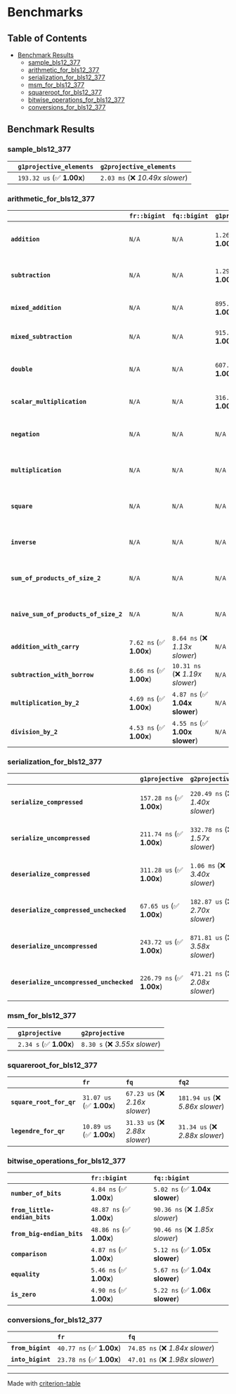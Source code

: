 # Benchmarks

## Table of Contents

- [Benchmark Results](#benchmark-results)
    - [sample_bls12_377](#sample_bls12_377)
    - [arithmetic_for_bls12_377](#arithmetic_for_bls12_377)
    - [serialization_for_bls12_377](#serialization_for_bls12_377)
    - [msm_for_bls12_377](#msm_for_bls12_377)
    - [squareroot_for_bls12_377](#squareroot_for_bls12_377)
    - [bitwise_operations_for_bls12_377](#bitwise_operations_for_bls12_377)
    - [conversions_for_bls12_377](#conversions_for_bls12_377)

## Benchmark Results

### sample_bls12_377

|        | `g1projective_elements`          | `g2projective_elements`           |
|:-------|:---------------------------------|:--------------------------------- |
|        | `193.32 us` (✅ **1.00x**)        | `2.03 ms` (❌ *10.49x slower*)     |

### arithmetic_for_bls12_377

|                                       | `fr::bigint`            | `fq::bigint`                    | `g1projective`            | `g2projective`                 | `fq2`                            | `fq12`                            | `fq`                              | `fr`                              |
|:--------------------------------------|:------------------------|:--------------------------------|:--------------------------|:-------------------------------|:---------------------------------|:----------------------------------|:----------------------------------|:--------------------------------- |
| **`addition`**                        | `N/A`                   | `N/A`                           | `1.26 us` (✅ **1.00x**)   | `4.78 us` (❌ *3.79x slower*)   | `23.17 ns` (🚀 **54.36x faster**) | `179.72 ns` (🚀 **7.01x faster**)  | `12.49 ns` (🚀 **100.85x faster**) | `8.80 ns` (🚀 **143.18x faster**)  |
| **`subtraction`**                     | `N/A`                   | `N/A`                           | `1.29 us` (✅ **1.00x**)   | `4.83 us` (❌ *3.76x slower*)   | `23.21 ns` (🚀 **55.45x faster**) | `162.96 ns` (🚀 **7.90x faster**)  | `12.76 ns` (🚀 **100.89x faster**) | `8.81 ns` (🚀 **146.06x faster**)  |
| **`mixed_addition`**                  | `N/A`                   | `N/A`                           | `895.14 ns` (✅ **1.00x**) | `3.42 us` (❌ *3.82x slower*)   | `N/A`                            | `N/A`                             | `N/A`                             | `N/A`                             |
| **`mixed_subtraction`**               | `N/A`                   | `N/A`                           | `915.76 ns` (✅ **1.00x**) | `3.45 us` (❌ *3.77x slower*)   | `N/A`                            | `N/A`                             | `N/A`                             | `N/A`                             |
| **`double`**                          | `N/A`                   | `N/A`                           | `607.11 ns` (✅ **1.00x**) | `2.27 us` (❌ *3.73x slower*)   | `12.28 ns` (🚀 **49.44x faster**) | `67.47 ns` (🚀 **9.00x faster**)   | `7.16 ns` (🚀 **84.73x faster**)   | `5.87 ns` (🚀 **103.38x faster**)  |
| **`scalar_multiplication`**           | `N/A`                   | `N/A`                           | `316.40 us` (✅ **1.00x**) | `1.16 ms` (❌ *3.66x slower*)   | `N/A`                            | `N/A`                             | `N/A`                             | `N/A`                             |
| **`negation`**                        | `N/A`                   | `N/A`                           | `N/A`                     | `N/A`                          | `23.07 ns` (❌ *3.76x slower*)    | `95.48 ns` (❌ *15.56x slower*)    | `18.79 ns` (❌ *3.06x slower*)     | `6.14 ns` (✅ **1.00x**)           |
| **`multiplication`**                  | `N/A`                   | `N/A`                           | `N/A`                     | `N/A`                          | `270.28 ns` (❌ *6.25x slower*)   | `7.10 us` (❌ *164.21x slower*)    | `74.60 ns` (❌ *1.72x slower*)     | `43.25 ns` (✅ **1.00x**)          |
| **`square`**                          | `N/A`                   | `N/A`                           | `N/A`                     | `N/A`                          | `250.14 ns` (❌ *6.89x slower*)   | `5.01 us` (❌ *138.00x slower*)    | `66.55 ns` (❌ *1.83x slower*)     | `36.29 ns` (✅ **1.00x**)          |
| **`inverse`**                         | `N/A`                   | `N/A`                           | `N/A`                     | `N/A`                          | `15.12 us` (❌ *2.15x slower*)    | `27.44 us` (❌ *3.90x slower*)     | `14.80 us` (❌ *2.10x slower*)     | `7.04 us` (✅ **1.00x**)           |
| **`sum_of_products_of_size_2`**       | `N/A`                   | `N/A`                           | `N/A`                     | `N/A`                          | `588.48 ns` (❌ *9.59x slower*)   | `14.55 us` (❌ *237.09x slower*)   | `118.18 ns` (❌ *1.93x slower*)    | `61.37 ns` (✅ **1.00x**)          |
| **`naive_sum_of_products_of_size_2`** | `N/A`                   | `N/A`                           | `N/A`                     | `N/A`                          | `575.91 ns` (❌ *6.46x slower*)   | `14.47 us` (❌ *162.25x slower*)   | `163.52 ns` (❌ *1.83x slower*)    | `89.15 ns` (✅ **1.00x**)          |
| **`addition_with_carry`**             | `7.62 ns` (✅ **1.00x**) | `8.64 ns` (❌ *1.13x slower*)    | `N/A`                     | `N/A`                          | `N/A`                            | `N/A`                             | `N/A`                             | `N/A`                             |
| **`subtraction_with_borrow`**         | `8.66 ns` (✅ **1.00x**) | `10.31 ns` (❌ *1.19x slower*)   | `N/A`                     | `N/A`                          | `N/A`                            | `N/A`                             | `N/A`                             | `N/A`                             |
| **`multiplication_by_2`**             | `4.69 ns` (✅ **1.00x**) | `4.87 ns` (✅ **1.04x slower**)  | `N/A`                     | `N/A`                          | `N/A`                            | `N/A`                             | `N/A`                             | `N/A`                             |
| **`division_by_2`**                   | `4.53 ns` (✅ **1.00x**) | `4.55 ns` (✅ **1.00x slower**)  | `N/A`                     | `N/A`                          | `N/A`                            | `N/A`                             | `N/A`                             | `N/A`                             |

### serialization_for_bls12_377

|                                          | `g1projective`            | `g2projective`                   | `fr`                               | `fq`                               | `fq2`                               | `fq12`                            |
|:-----------------------------------------|:--------------------------|:---------------------------------|:-----------------------------------|:-----------------------------------|:------------------------------------|:--------------------------------- |
| **`serialize_compressed`**               | `157.28 ns` (✅ **1.00x**) | `220.49 ns` (❌ *1.40x slower*)   | `32.48 ns` (🚀 **4.84x faster**)    | `58.03 ns` (🚀 **2.71x faster**)    | `109.73 ns` (✅ **1.43x faster**)    | `703.89 ns` (❌ *4.48x slower*)    |
| **`serialize_uncompressed`**             | `211.74 ns` (✅ **1.00x**) | `332.78 ns` (❌ *1.57x slower*)   | `31.52 ns` (🚀 **6.72x faster**)    | `55.83 ns` (🚀 **3.79x faster**)    | `110.09 ns` (🚀 **1.92x faster**)    | `708.00 ns` (❌ *3.34x slower*)    |
| **`deserialize_compressed`**             | `311.28 us` (✅ **1.00x**) | `1.06 ms` (❌ *3.40x slower*)     | `52.54 ns` (🚀 **5924.82x faster**) | `92.03 ns` (🚀 **3382.45x faster**) | `208.97 ns` (🚀 **1489.56x faster**) | `1.28 us` (🚀 **242.34x faster**)  |
| **`deserialize_compressed_unchecked`**   | `67.65 us` (✅ **1.00x**)  | `182.87 us` (❌ *2.70x slower*)   | `52.57 ns` (🚀 **1286.84x faster**) | `92.10 ns` (🚀 **734.56x faster**)  | `208.95 ns` (🚀 **323.78x faster**)  | `1.29 us` (🚀 **52.53x faster**)   |
| **`deserialize_uncompressed`**           | `243.72 us` (✅ **1.00x**) | `871.81 us` (❌ *3.58x slower*)   | `52.49 ns` (🚀 **4643.48x faster**) | `92.05 ns` (🚀 **2647.71x faster**) | `208.74 ns` (🚀 **1167.59x faster**) | `1.29 us` (🚀 **189.20x faster**)  |
| **`deserialize_uncompressed_unchecked`** | `226.79 ns` (✅ **1.00x**) | `471.21 ns` (❌ *2.08x slower*)   | `52.48 ns` (🚀 **4.32x faster**)    | `92.00 ns` (🚀 **2.47x faster**)    | `208.71 ns` (✅ **1.09x faster**)    | `1.29 us` (❌ *5.68x slower*)      |

### msm_for_bls12_377

|        | `g1projective`          | `g2projective`                 |
|:-------|:------------------------|:------------------------------ |
|        | `2.34 s` (✅ **1.00x**)  | `8.30 s` (❌ *3.55x slower*)    |

### squareroot_for_bls12_377

|                          | `fr`                     | `fq`                            | `fq2`                             |
|:-------------------------|:-------------------------|:--------------------------------|:--------------------------------- |
| **`square_root_for_qr`** | `31.07 us` (✅ **1.00x**) | `67.23 us` (❌ *2.16x slower*)   | `181.94 us` (❌ *5.86x slower*)    |
| **`legendre_for_qr`**    | `10.89 us` (✅ **1.00x**) | `31.33 us` (❌ *2.88x slower*)   | `31.34 us` (❌ *2.88x slower*)     |

### bitwise_operations_for_bls12_377

|                               | `fr::bigint`             | `fq::bigint`                     |
|:------------------------------|:-------------------------|:-------------------------------- |
| **`number_of_bits`**          | `4.84 ns` (✅ **1.00x**)  | `5.02 ns` (✅ **1.04x slower**)   |
| **`from_little-endian_bits`** | `48.87 ns` (✅ **1.00x**) | `90.36 ns` (❌ *1.85x slower*)    |
| **`from_big-endian_bits`**    | `48.86 ns` (✅ **1.00x**) | `90.46 ns` (❌ *1.85x slower*)    |
| **`comparison`**              | `4.87 ns` (✅ **1.00x**)  | `5.12 ns` (✅ **1.05x slower**)   |
| **`equality`**                | `5.46 ns` (✅ **1.00x**)  | `5.67 ns` (✅ **1.04x slower**)   |
| **`is_zero`**                 | `4.90 ns` (✅ **1.00x**)  | `5.22 ns` (✅ **1.06x slower**)   |

### conversions_for_bls12_377

|                   | `fr`                     | `fq`                             |
|:------------------|:-------------------------|:-------------------------------- |
| **`from_bigint`** | `40.77 ns` (✅ **1.00x**) | `74.85 ns` (❌ *1.84x slower*)    |
| **`into_bigint`** | `23.78 ns` (✅ **1.00x**) | `47.01 ns` (❌ *1.98x slower*)    |

---
Made with [criterion-table](https://github.com/nu11ptr/criterion-table)

